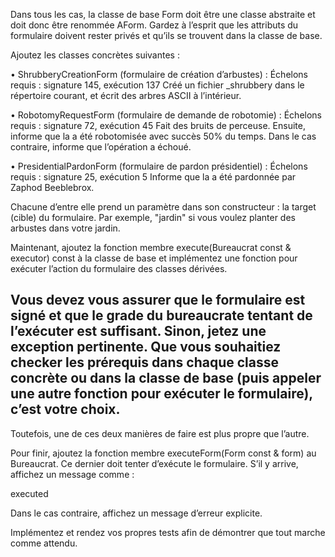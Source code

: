 
Dans tous les cas, la classe de base Form doit être une classe abstraite
et doit donc être renommée AForm.
Gardez à l’esprit que les attributs du formulaire doivent rester privés
et qu’ils se trouvent dans la classe de base.

Ajoutez les classes concrètes suivantes :

• ShrubberyCreationForm (formulaire de création d’arbustes) :
Échelons requis : signature 145, exécution 137
Créé un fichier <target>_shrubbery dans le répertoire courant, et écrit des arbres
ASCII à l’intérieur.

• RobotomyRequestForm (formulaire de demande de robotomie) :
Échelons requis : signature 72, exécution 45
Fait des bruits de perceuse.
Ensuite, informe que la <target> a été robotomisée avec succès 50% du temps.
Dans le cas contraire, informe que l’opération a échoué.

• PresidentialPardonForm (formulaire de pardon présidentiel) :
Échelons requis : signature 25, exécution 5
Informe que la <target> a été pardonnée par Zaphod Beeblebrox.

Chacune d’entre elle prend un paramètre dans son constructeur : la target (cible) du formulaire.
Par exemple, "jardin" si vous voulez planter des arbustes dans votre jardin.

Maintenant, ajoutez la fonction membre
	execute(Bureaucrat const & executor) const
à la classe de base et implémentez une fonction pour exécuter l’action du formulaire des classes dérivées.

Vous devez vous assurer que le formulaire est signé
et que le grade du bureaucrate tentant de l’exécuter est suffisant.
Sinon, jetez une exception pertinente.
Que vous souhaitiez checker les prérequis dans chaque classe concrète ou dans la classe de base
(puis appeler une autre fonction pour exécuter le formulaire),
c’est votre choix.
--------------------------------------------------------------------------------------------------------------------------------
Toutefois, une de ces deux manières de faire est plus propre que l’autre.

Pour finir, ajoutez la fonction membre executeForm(Form const & form) au Bureaucrat.
Ce dernier doit tenter d’exécute le formulaire.
S’il y arrive, affichez un message comme :

<bureaucrat> executed <form>

Dans le cas contraire, affichez un message d’erreur explicite.

Implémentez et rendez vos propres tests afin de démontrer que tout marche comme
attendu.